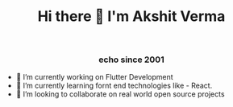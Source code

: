 <p align = "center">
    <h1 align = "center">Hi there 👋 I'm Akshit Verma</h1><br><h3 align = "center" >echo since 2001</h3>
</p>

<!--
**akshitverma8191/akshitverma8191** is a ✨ _special_ ✨ repository because its `README.md` (this file) appears on your GitHub profile.

Here are some ideas to get you started:

- 🤔 I’m looking for help with ...
- 💬 Ask me about ...
- 📫 How to reach me: ...
- 😄 Pronouns: ...
- ⚡ Fun fact: ...
-->


- 🔭 I’m currently working on Flutter Development
- 🌱 I’m currently learning fornt end technologies like - React.
- 👯 I’m looking to collaborate on real world open source projects
